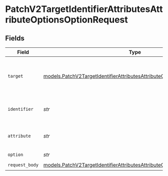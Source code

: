 # PatchV2TargetIdentifierAttributesAttributeOptionsOptionRequest


## Fields

| Field                                                                                                                                                        | Type                                                                                                                                                         | Required                                                                                                                                                     | Description                                                                                                                                                  | Example                                                                                                                                                      |
| ------------------------------------------------------------------------------------------------------------------------------------------------------------ | ------------------------------------------------------------------------------------------------------------------------------------------------------------ | ------------------------------------------------------------------------------------------------------------------------------------------------------------ | ------------------------------------------------------------------------------------------------------------------------------------------------------------ | ------------------------------------------------------------------------------------------------------------------------------------------------------------ |
| `target`                                                                                                                                                     | [models.PatchV2TargetIdentifierAttributesAttributeOptionsOptionTarget](../models/patchv2targetidentifierattributesattributeoptionsoptiontarget.md)           | :heavy_check_mark:                                                                                                                                           | Whether the attribute is on an object or a list.                                                                                                             | lists                                                                                                                                                        |
| `identifier`                                                                                                                                                 | *str*                                                                                                                                                        | :heavy_check_mark:                                                                                                                                           | N/A                                                                                                                                                          | 33ebdbe9-e529-47c9-b894-0ba25e9c15c0                                                                                                                         |
| `attribute`                                                                                                                                                  | *str*                                                                                                                                                        | :heavy_check_mark:                                                                                                                                           | N/A                                                                                                                                                          | 41252299-f8c7-4b5e-99c9-4ff8321d2f96                                                                                                                         |
| `option`                                                                                                                                                     | *str*                                                                                                                                                        | :heavy_check_mark:                                                                                                                                           | N/A                                                                                                                                                          | Medium                                                                                                                                                       |
| `request_body`                                                                                                                                               | [models.PatchV2TargetIdentifierAttributesAttributeOptionsOptionRequestBody](../models/patchv2targetidentifierattributesattributeoptionsoptionrequestbody.md) | :heavy_check_mark:                                                                                                                                           | N/A                                                                                                                                                          |                                                                                                                                                              |